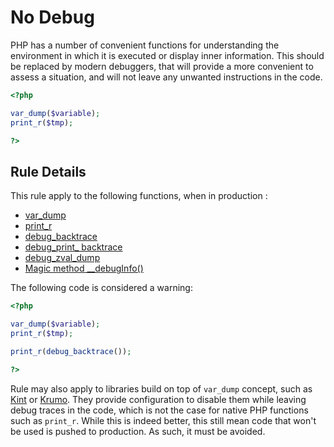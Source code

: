 <!-- Security -->
# No Debug

PHP has a number of convenient functions for understanding the environment in which it is executed or display inner information. This should be replaced by modern debuggers, that will provide a more convenient to assess a situation, and will not leave any unwanted instructions in the code.

```php
<?php

var_dump($variable);
print_r($tmp);

?>
```

## Rule Details

This rule apply to the following functions, when in production : 
* [var_dump](http://php.net/manual/en/function.var-dump.php)
* [print_r](http://php.net/manual/en/function.print-r.php)
* [debug_backtrace](http://php.net/manual/en/function.debug-backtrace.php)
* [debug_print_ backtrace](http://php.net/manual/en/function.debug-print-backtrace.php)
* [debug_zval_dump](http://php.net/manual/en/function.debug-zval-dump.php)
* [Magic method __debugInfo()](http://php.net/manual/en/language.oop5.magic.php#language.oop5.magic.debuginfo)

The following code is considered a warning:

```php
<?php

var_dump($variable);
print_r($tmp);

print_r(debug_backtrace());

?>
```

Rule may also apply to libraries build on top of `var_dump` concept, such as [Kint](http://raveren.github.io/kint/) or [Krumo](http://krumo.sourceforge.net/). They provide configuration to disable them while leaving debug traces in the code, which is not the case for native PHP functions such as `print_r`. While this is indeed better, this still mean code that won't be used is pushed to production. As such, it must be avoided. 

<!--
## When Not To Use It
Please, always use this

## Further Reading

-->